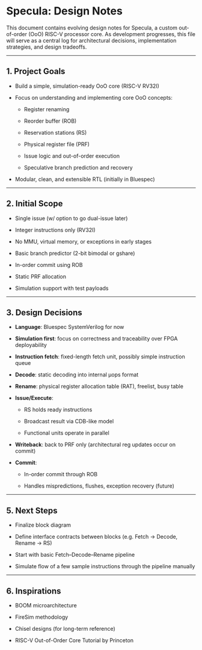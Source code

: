 # Specula: Design Notes

This document contains evolving design notes for Specula, a custom out-of-order (OoO) RISC-V processor core. As development progresses, this file will serve as a central log for architectural decisions, implementation strategies, and design tradeoffs.

---

## 1. Project Goals

- Build a simple, simulation-ready OoO core (RISC-V RV32I)
    
- Focus on understanding and implementing core OoO concepts:
    
    - Register renaming
        
    - Reorder buffer (ROB)
        
    - Reservation stations (RS)
        
    - Physical register file (PRF)
        
    - Issue logic and out-of-order execution
        
    - Speculative branch prediction and recovery
        
- Modular, clean, and extensible RTL (initially in Bluespec)
    

---

## 2. Initial Scope

- Single issue (w/ option to go dual-issue later)
    
- Integer instructions only (RV32I)
    
- No MMU, virtual memory, or exceptions in early stages
    
- Basic branch predictor (2-bit bimodal or gshare)
    
- In-order commit using ROB
    
- Static PRF allocation
    
- Simulation support with test payloads
    

---

## 3. Design Decisions

- **Language**: Bluespec SystemVerilog for now 
    
- **Simulation first**: focus on correctness and traceability over FPGA deployability
    
- **Instruction fetch**: fixed-length fetch unit, possibly simple instruction queue
    
- **Decode**: static decoding into internal µops format
    
- **Rename**: physical register allocation table (RAT), freelist, busy table
    
- **Issue/Execute**:
    
    - RS holds ready instructions
        
    - Broadcast result via CDB-like model
        
    - Functional units operate in parallel
        
- **Writeback**: back to PRF only (architectural reg updates occur on commit)
    
- **Commit**:
    
    - In-order commit through ROB
        
    - Handles mispredictions, flushes, exception recovery (future)
        

---

## 5. Next Steps

- Finalize block diagram
    
- Define interface contracts between blocks (e.g. Fetch → Decode, Rename → RS)
    
- Start with basic Fetch–Decode–Rename pipeline
    
- Simulate flow of a few sample instructions through the pipeline manually
    

---

## 6. Inspirations

- BOOM microarchitecture
    
- FireSim methodology
    
- Chisel designs (for long-term reference)
    
- RISC-V Out-of-Order Core Tutorial by Princeton